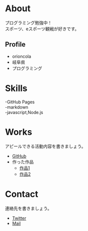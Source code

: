 # About
プログラミング勉強中！  
スポーツ、eスポーツ観戦が好きです。  

## Profile
- orioncola  
- 岐阜県  
- プログラミング  

# Skills
-GitHub Pages  
-markdown  
-javascript,Node.js

# Works
アピールできる活動内容を書きましょう。
- [GitHub](GitHubのURL)  
- 作った作品
  - [作品1](作品1のURL)
  - [作品2](作品2のURL)

# Contact
連絡先を書きましょう。
- [Twitter](TwitterプロフィールのURL)  
- [Mail](mailto:メールアドレス)
